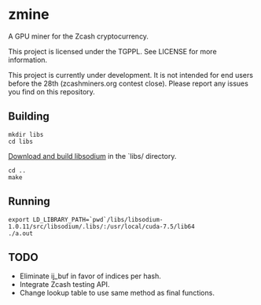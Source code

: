 # zmine
A GPU miner for the Zcash cryptocurrency.

This project is licensed under the TGPPL. See LICENSE for more information.

This project is currently under development. It is not intended for end users before the 28th (zcashminers.org contest close). Please report any issues you find on this repository.

## Building

    mkdir libs
    cd libs

[Download and build libsodium](https://download.libsodium.org/doc/installation/index.html) in the `libs/ directory.

    cd ..
    make

## Running

    export LD_LIBRARY_PATH=`pwd`/libs/libsodium-1.0.11/src/libsodium/.libs/:/usr/local/cuda-7.5/lib64
    ./a.out

## TODO

* Eliminate ij_buf in favor of indices per hash.
* Integrate Zcash testing API.
* Change lookup table to use same method as final functions.
